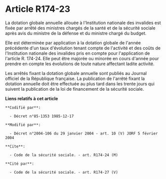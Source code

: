 # Article R174-23

La dotation globale annuelle allouée à l'Institution nationale des invalides est fixée par arrêté des ministres chargés de la
santé et de la sécurité sociale après avis du ministre de la défense et du ministre chargé du budget.

Elle est déterminée par application à la dotation globale de l'année précédente d'un taux d'évolution tenant compte de
l'activité et des coûts de l'Institution nationale des invalides pris en compte pour l'application de l'article R. 174-24.
Elle peut être majorée ou minorée en cours d'année pour prendre en compte les évolutions de toute nature affectant ladite
activité.

Les arrêtés fixant la dotation globale annuelle sont publiés au Journal officiel de la République française. La publication
de l'arrêté fixant la dotation annuelle doit être effectuée au plus tard dans les trente jours qui suivent la publication de
la loi de financement de la sécurité sociale.

**Liens relatifs à cet article**

	**Codifié par**:

	  - Décret n°85-1353 1985-12-17

	**Modifié par**:

	  - Décret n°2004-106 du 29 janvier 2004 - art. 10 (V) JORF 5 février 2004

	**Cite**:

	  - Code de la sécurité sociale. - art. R174-24 (M)

	**Cité par**:

	  - Code de la sécurité sociale. - art. R174-27 (V)
